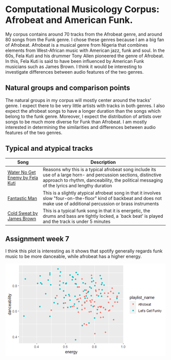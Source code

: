 # Computational Musicology Corpus: Afrobeat and American Funk.

My corpus contains around 70 tracks from the Afrobeat genre, and around 80 songs from the Funk genre. I chose these genres because I am a big fan of Afrobeat. Afrobeat is a musical genre from Nigeria that combines elements from West-African music with American jazz, funk and soul. In the 60s, Fela Kuti and his drummer Tony Allen pioneered the genre of Afrobeat. In this, Fela Kuti is said to have been influenced by American Funk musicians such as James Brown. I think it would be interesting to investigate differences between audio features of the two genres.

## Natural groups and comparison points
The natural groups in my corpus will mostly center around the tracks' genre. I expect there to be very little artists with tracks in both genres. I also expect the afrobeat songs to have a longer duration than the songs which belong to the funk genre. Moreover, I expect the distribution of artists over songs to be much more diverse for Funk than Afrobeat. I am mostly interested in determining the similarities and differences between audio features of the two genres.

## Typical and atypical tracks
| Song | Description | 
| ---- | ----------- |
| [Water No Get Enemy by Fela Kuti](https://open.spotify.com/track/4fGbjbqR2psf6zgwwBPecd?si=1112f233adaa4a32) | Reasons why this is a typical afrobeat song include its use of a large horn- and percussion sections, distinctive approach to rhythm, danceability, the political messaging of the lyrics and lengthy duration |
| [Fantastic Man](https://open.spotify.com/track/6lhyua0TZx9riFHAfliJlc?si=9c65e2361d22416a) | This is a slightly atypical afrobeat song in that it involves slow "four-on-the-floor" kind of backbeat and does not make use of additional percussion or brass instruments |
| [Cold Sweat by James Brown](https://open.spotify.com/track/3GWM2gYAWWBrrh1h9F8DEc?si=c9f378bf74514174) | This is a typical funk song in that it is energetic, the drums and bass are tightly locked, a `back beat' is played and the track is under 5 minutes |

## Assignment week 7

I think this plot is interesting as it shows that spotify generally regards funk music to be more danceable, while afrobeat has a higher energy.

![danceability over energy plot](https://github.com/jjhLombaers/ComputationalMusicology/blob/main/danceability_over_energy_plot.png)
